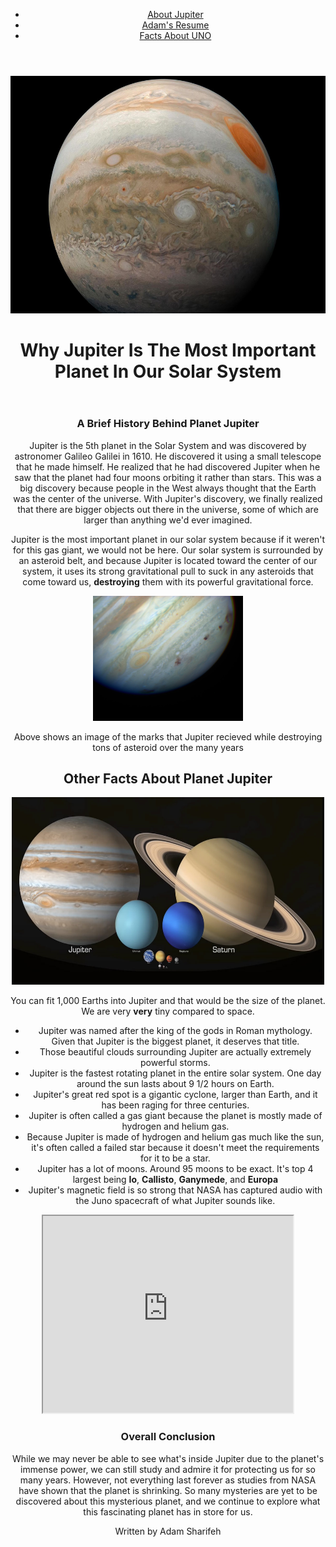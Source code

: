 <!Doctype html>
<html lang = "en">
<head>
	<meta charset="utf-8">
	<title>My Websites</title>
	<link rel="stylesheet" href="css/style.css">
</head>
<body>
  <header id="main-header">
    <div class="nav-container">
      <nav class="navigation">
        <ul>
          <li><a href= https://adam893-o.github.io/jupiter2.css/">About Jupiter</a></li>
          <li><a href="https://adam893-o.github.io/resume.css">Adam's Resume</a></li>
          <li><a href="https://adam893-o.github.io/Uno2.css">Facts About UNO</a></li>
        </ul>
      </nav>
	  </div>
  </header>
    <div class="content-wrapper">
	    <header id="header">
		<a id="Image1" href="https://adam893-o.github.io/Project-two/">
		  <img src="Media/Image1.jpg" height="380" width="550" alt="Image of Jupiter" />
		</a>
		<header class="header">
		 <div class="header">
       <h1>Why Jupiter Is The Most Important Planet In Our Solar System</h1>
		 </div>
    </header>		 
    <h3>A Brief History Behind Planet Jupiter</h3>
      <p>Jupiter is the 5th planet in the Solar System and was discovered by astronomer Galileo Galilei in 1610. He discovered it using a small telescope that he made himself. He realized that he had discovered Jupiter when he saw that the planet had four moons orbiting it rather than stars. This was a big discovery because people in the West always thought that the Earth was the center of the universe. With Jupiter's discovery, we finally realized that there are bigger objects out there in the universe, some of which are larger than anything we'd ever imagined.</p> 
      <p>Jupiter is the most important planet in our solar system because if it weren't for this gas giant, we would not be here. Our solar system is surrounded by an asteroid belt, and because Jupiter is located toward the center of our system, it uses its strong gravitational pull to suck in any asteroids that come toward us, <strong>destroying</strong> them with its powerful gravitational force.</p>
	  <img src="Media/Image2.jpg" height="200" width="240" alt="Image of Jupiter"/>
	    <p>Above shows an image of the marks that Jupiter recieved while destroying tons of asteroid over the many years</p>
   <h2>Other Facts About Planet Jupiter</h2>
      <img src="Media/Image3.jpg" height="300" width="500" alt="Image of Jupiter"/>
	    <p>You can fit 1,000 Earths into Jupiter and that would be the size of the planet. We are very <strong>very</strong> tiny compared to space.</p>
    <ul>
      <li>Jupiter was named after the king of the gods in Roman mythology. Given that Jupiter is the biggest planet, it deserves that title.</li>
	    <li>Those beautiful clouds surrounding Jupiter are actually extremely powerful storms.</li>
	    <li>Jupiter is the fastest rotating planet in the entire solar system. One day around the sun lasts about 9 1/2 hours on Earth.</li>
	    <li>Jupiter's great red spot is a gigantic cyclone, larger than Earth, and it has been raging for three centuries.</li>
	    <li>Jupiter is often called a gas giant because the planet is mostly made of hydrogen and helium gas.</li>
	    <li>Because Jupiter is made of hydrogen and helium gas much like the sun, it's often called a failed star because it doesn't meet the requirements for it to be a star.</li>
	    <li>Jupiter has a lot of moons. Around 95 moons to be exact. It's top 4 largest being <strong>Io</strong>, <strong>Callisto</strong>, <strong>Ganymede</strong>, and <strong>Europa</strong></li> 
	    <li>Jupiter's magnetic field is so strong that NASA has captured audio with the Juno spacecraft of what Jupiter sounds like.</li>
    </ul>
	    <iframe width="400" height="315" src="https://www.youtube.com/embed/e3fqE01YYWs?si=7IFdZLB1Tiov8kD7" title="YouTube video player" allow="accelerometer; autoplay; clipboard-write; encrypted-media; gyroscope; picture-in-picture; web-share" referrerpolicy="strict-origin-when-cross-origin" allowfullscreen></iframe>
    <h3>Overall Conclusion</h3>
      <p>While we may never be able to see what's inside Jupiter due to the planet's immense power, we can still study and admire it for protecting us for so many years. However, not everything last forever as studies from NASA have shown that the planet is shrinking. So many mysteries are yet to be discovered about this mysterious planet, and we continue to explore what this fascinating planet has in store for us.</p>
	    <p>Written by Adam Sharifeh</p>
	  </div>
</body>
</html>
